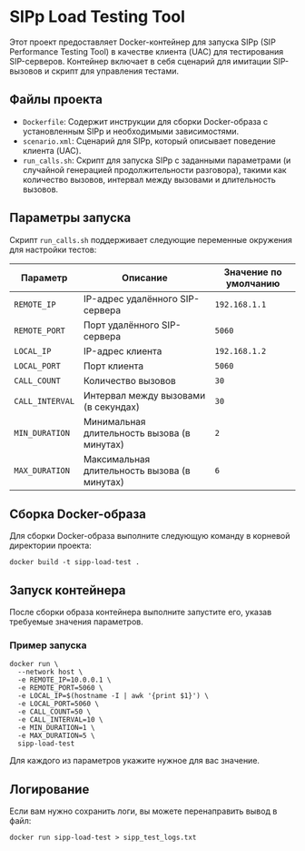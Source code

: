 # SIPp Load Testing Tool

Этот проект предоставляет Docker-контейнер для запуска SIPp (SIP Performance Testing Tool) в качестве клиента (UAC) для тестирования SIP-серверов. Контейнер включает в себя сценарий для имитации SIP-вызовов и скрипт для управления тестами.

## Файлы проекта

*   `Dockerfile`: Содержит инструкции для сборки Docker-образа с установленным SIPp и необходимыми зависимостями.
*   `scenario.xml`: Сценарий для SIPp, который описывает поведение клиента (UAC).
*   `run_calls.sh`: Скрипт для запуска SIPp с заданными параметрами (и случайной генерацией продолжительности разговора), такими как количество вызовов, интервал между вызовами и длительность вызовов.

## Параметры запуска

Скрипт `run_calls.sh` поддерживает следующие переменные окружения для настройки тестов:

| Параметр      | Описание                                 | Значение по умолчанию |
|---------------|------------------------------------------|-----------------------|
| `REMOTE_IP`   | IP-адрес удалённого SIP-сервера          | `192.168.1.1`         |
| `REMOTE_PORT` | Порт удалённого SIP-сервера              | `5060`                |
| `LOCAL_IP`    | IP-адрес клиента                         | `192.168.1.2`         |
| `LOCAL_PORT`  | Порт клиента                             | `5060`                |
| `CALL_COUNT`  | Количество вызовов                       | `30`                  |
| `CALL_INTERVAL`| Интервал между вызовами (в секундах)   | `30`                  |
| `MIN_DURATION`| Минимальная длительность вызова (в минутах)| `2`                   |
| `MAX_DURATION`| Максимальная длительность вызова (в минутах)| `6`                   |

## Сборка Docker-образа

Для сборки Docker-образа выполните следующую команду в корневой директории проекта:

```
docker build -t sipp-load-test .
```

## Запуск контейнера
После сборки образа контейнера выполните запустите его, указав требуемые значения параметров.
### Пример запуска
```
docker run \
  --network host \
  -e REMOTE_IP=10.0.0.1 \
  -e REMOTE_PORT=5060 \
  -e LOCAL_IP=$(hostname -I | awk '{print $1}') \
  -e LOCAL_PORT=5060 \
  -e CALL_COUNT=50 \
  -e CALL_INTERVAL=10 \
  -e MIN_DURATION=1 \
  -e MAX_DURATION=5 \
  sipp-load-test
```
Для каждого из параметров укажите нужное для вас значение.

## Логирование
Если вам нужно сохранить логи, вы можете перенаправить вывод в файл:
```
docker run sipp-load-test > sipp_test_logs.txt
```
